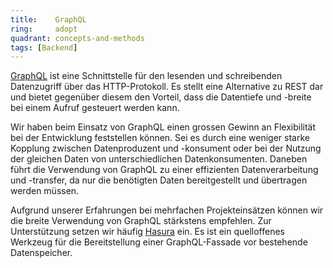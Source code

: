 ```yaml
---
title:    GraphQL  
ring:     adopt  
quadrant: concepts-and-methods
tags: [Backend]
---
```


[GraphQL][graphql] ist eine Schnittstelle für den lesenden und schreibenden Datenzugriff über das HTTP-Protokoll. Es
stellt eine Alternative zu REST dar und bietet gegenüber diesem den Vorteil, dass die Datentiefe und -breite bei einem
Aufruf gesteuert werden kann.

Wir haben beim Einsatz von GraphQL einen grossen Gewinn an Flexibilität bei der Entwicklung feststellen können. Sei es
durch eine weniger starke Kopplung zwischen Datenproduzent und -konsument oder bei der Nutzung der gleichen Daten von
unterschiedlichen Datenkonsumenten. Daneben führt die Verwendung von GraphQL zu einer effizienten Datenverarbeitung und
-transfer, da nur die benötigten Daten bereitgestellt und übertragen werden müssen.

Aufgrund unserer Erfahrungen bei mehrfachen Projekteinsätzen können wir die breite Verwendung von GraphQL stärkstens
empfehlen. Zur Unterstützung setzen wir häufig [Hasura][hasura] ein. Es ist ein quelloffenes Werkzeug für die
Bereitstellung einer GraphQL-Fassade vor bestehende Datenspeicher.

[graphql]: https://graphql.org/
[hasura]: https://hasura.io/
